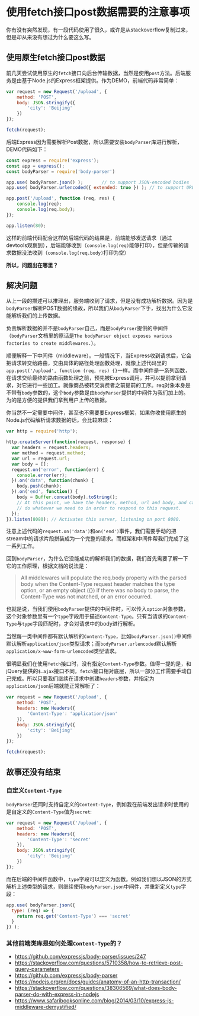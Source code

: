 # 使用fetch接口post数据需要的注意事项

你有没有突然发现，有一段代码使用了很久，或许是从stackoverflow复制过来，但是却从来没有想过为什么要这么写。

## 使用原生fetch接口post数据

前几天尝试使用原生的`fetch`接口向后台传输数据，当然是使用`post`方法。后端服务是由基于Node.js的Express框架提供。作为DEMO，前端代码非常简单：

```javascript
var request = new Request('/upload', {
    method: 'POST',
    body: JSON.stringify({
        'city': 'Beijing'
    })
});

fetch(request);
```

后端Express因为需要解析Post数据，所以需要安装`bodyParser`库进行解析，DEMO代码如下：

```javascript
const express = require('express');
const app = express();
const bodyParser = require('body-parser')

app.use( bodyParser.json() );       // to support JSON-encoded bodies
app.use( bodyParser.urlencoded({ extended: true }) ); // to support URL-encoded bodies

app.post('/upload', function (req, res) {
    console.log(req);
    console.log(req.body);
});

app.listen(80);
```

这样的前端代码配合这样的后端代码的结果是，前端能够发送请求（通过devtools观察到），后端能够收到（`console.log(req)`能够打印），但是传输的请求数据没法收到（`console.log(req.body)`打印为空）

**所以，问题出在哪里？**

## 解决问题

从上一段的描述可以推理出，服务端收到了请求，但是没有成功解析数据。因为是`bodyParser`解析POST数据的缘故，所以我们从`bodyParser`下手，找出为什么它没能解析我们的上传数据。

负责解析数据的并不是`bodyParser`自己，而是`bodyParser`提供的中间件（`bodyParser`文档里的原话是`The bodyParser object exposes various factories to create middlewares.`）。

顺便解释一下中间件（middleware）。一般情况下，当Express收到请求后，它会把请求转交给路由，交由具体的路径处理函数处理，就像上述代码里的`app.post('/upload', function (req, res) {}`一样。而中间件是一系列函数，在请求交给最终的路由函数处理之前，预先被Express调用，并可以提前拿到请求，对它进行一些加工。就像商品被转交消费者之前提前的工序。req对象本身是不带有`body`参数的，这个`body`参数是由`bodyParser`提供的中间件为我们加上的。为的是方便的提供我们拿到用户上传的数据。

你当然不一定需要中间件，甚至也不需要要Express框架，如果你收使用原生的Node.js代码解析请求数据的话，会比较麻烦：

```javascript
var http = require('http');

http.createServer(function(request, response) {
  var headers = request.headers;
  var method = request.method;
  var url = request.url;
  var body = [];
  request.on('error', function(err) {
    console.error(err);
  }).on('data', function(chunk) {
    body.push(chunk);
  }).on('end', function() {
    body = Buffer.concat(body).toString();
    // At this point, we have the headers, method, url and body, and can now
    // do whatever we need to in order to respond to this request.
  });
}).listen(8080); // Activates this server, listening on port 8080.
```

注意上述代码的`request.on('data')`和`on('end')`事件，我们需要手动的把stream中的请求片段拼装成为一个完整的请求。而框架和中间件帮我们完成了这一系列工作。

回到`bodyParser`，为什么它没能成功的解析我们的数据，我们首先需要了解一下它的工作原理，根据文档的说法是：

>All middlewares will populate the req.body property with the parsed body when the Content-Type request header matches the type option, or an empty object ({}) if there was no body to parse, the Content-Type was not matched, or an error occurred.

也就是说，当我们使用`bodyParser`提供的中间件时，可以传入`option`对象参数，这个对象参数里有一个`type`字段用于描述`Content-Type`。只有当请求的`Content-Type`与`type`字段匹配时，才会对请求中的body进行解析。

当然每一类中间件都有默认解析的`Content-Type`，比如`bodyParser.json()`中间件默认解析`application/json`类型请求；而`bodyParser.urlencoded`默认解析`application/x-www-form-urlencoded`类型请求。

很明显我们在使用`fetch`接口时，没有指定`Content-Type`参数。值得一提的是，和jQuery提供的`$.ajax`接口不同，`fetch`接口相对底层，所以一部分工作需要手动自己完成。所以只要我们继续在请求中创建`headers`参数，并指定为`application/json`后端就能正常解析了：

```javascript
var request = new Request('/upload', {
    method: 'POST',
    headers: new Headers({
        'Content-Type': 'application/json'
    }),
    body: JSON.stringify({
        'city': 'Beijing'
    })
});

fetch(request);
```

## 故事还没有结束

### 自定义`Content-Type`

`bodyParser`还同时支持自定义的`Content-Type`，例如我在前端发出请求时使用的是自定义的`Content-Type`值为`secret`:

```javascript
var request = new Request('/upload', {
    method: 'POST',
    headers: new Headers({
        'Content-Type': 'secret'
    }),
    body: JSON.stringify({
        'city': 'Beijing'
    })
});
```

而在后端的中间件函数中，`type`字段可以定义为函数。例如我们想以JSON的方式解析上述类型的请求，则继续使用`bodyParser.json`中间件，并重新定义`type`字段：

```javascript
app.use( bodyParser.json({ 
  type: (req) => {
    return req.get('Content-Type') === 'secret'
  } 
}) );
```

### 其他前端类库是如何处理`Content-Type`的？

- https://github.com/expressjs/body-parser/issues/247
- https://stackoverflow.com/questions/5710358/how-to-retrieve-post-query-parameters
- https://github.com/expressjs/body-parser
- https://nodejs.org/en/docs/guides/anatomy-of-an-http-transaction/
- https://stackoverflow.com/questions/38306569/what-does-body-parser-do-with-express-in-nodejs
- https://www.safaribooksonline.com/blog/2014/03/10/express-js-middleware-demystified/
